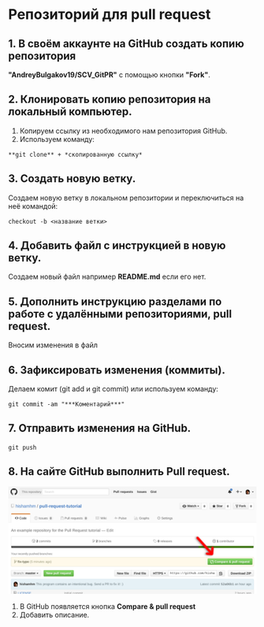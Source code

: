 # Репозиторий для **pull request**
## 1. В своём аккаунте на GitHub создать копию репозитория

 **"AndreyBulgakov19/SCV_GitPR"** с помощью кнопки **"Fork"**.
## 2. Клонировать копию репозитория на локальный компьютер.

1. Копируем ссылку из необходимого нам репозитория GitHub.
2. Используем команду:
```
**git clone** + *скопированную ссылку*
```
## 3. Создать новую ветку.

Создаем новую ветку в локальном репозитории и переключиться на неё командой:
```
checkout -b <название ветки>
```
## 4. Добавить файл с инструкцией в новую ветку.

Создаем новый файл например **README.md** если его нет. 
## 5. Дополнить инструкцию разделами по работе с удалёнными репозиториями, pull request.

Вносим изменения в файл
## 6. Зафиксировать изменения (коммиты).

Делаем комит (git add и git commit) или используем команду:
```
git commit -am "***Коментарий***"
```
## 7. Отправить изменения на GitHub.

```
git push
```
## 8. На сайте GitHub выполнить **Pull request**.

![Пример](Example.png)
1. В GitHub появляется кнопка **Compare & pull request**
2. Добавить описание.